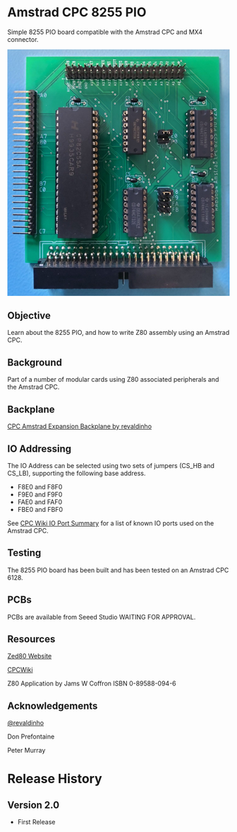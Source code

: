 # Amstrad CPC 8255 PIO
Simple 8255 PIO board compatible with the Amstrad CPC and MX4 connector.

![readme_pic1](https://github.com/rabs664/Amstrad-CPC-8255-PIO/blob/main/Images/assembled-board.jpg)

## Objective
Learn about the 8255 PIO, and how to write Z80 assembly using an Amstrad CPC.

## Background
Part of a number of modular cards using Z80 associated peripherals and the Amstrad CPC.

## Backplane
[CPC Amstrad Expansion Backplane by revaldinho](https://github.com/revaldinho/cpc_ram_expansion/wiki/CPC-Expansion-Backplane)

## IO Addressing
The IO Address can be selected using two sets of jumpers (CS_HB and CS_LB), supporting the following base address.

* F8E0 and F8F0
* F9E0 and F9F0
* FAE0 and FAF0
* FBE0 and FBF0

See [CPC Wiki IO Port Summary](https://www.cpcwiki.eu/index.php/I/O_Port_Summary) for a list of known IO ports used on the Amstrad CPC.

## Testing
The 8255 PIO board has been built and has been tested on an Amstrad CPC 6128.

## PCBs
PCBs are available from Seeed Studio WAITING FOR APPROVAL.

## Resources
[Zed80 Website](http://zed80.com/Z80-RETRO/index_Home.html)

[CPCWiki](https://www.cpcwiki.eu/index.php/Main_Page)

Z80 Application by Jams W Coffron ISBN 0-89588-094-6

## Acknowledgements
[@revaldinho](https://github.com/revaldinho)

Don Prefontaine 

Peter Murray

# Release History
## Version 2.0
* First Release

